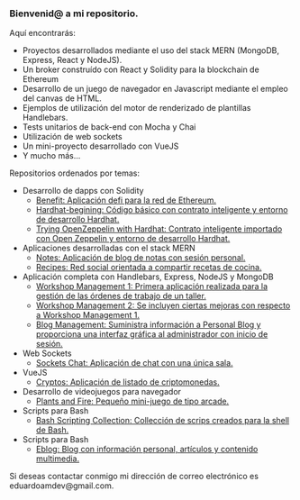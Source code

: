 <h3>Bienvenid@ a mi repositorio.</h3>

<p>Aquí encontrarás:</p>

<ul>

<li>Proyectos desarrollados mediante el uso del stack MERN (MongoDB, Express, React y NodeJS).</li>
<li>Un broker construído con React y Solidity para la blockchain de Ethereum</li>
<li>Desarrollo de un juego de navegador en Javascript mediante el empleo del canvas de HTML.</li>
<li>Ejemplos de utilización del motor de renderizado de plantillas Handlebars.</li>
<li>Tests unitarios de back-end con Mocha y Chai</li>
<li>Utilización de web sockets</li>
<li>Un mini-proyecto desarrollado con VueJS</li>
<li>Y mucho más...</li>

</ul>

<p>Repositorios ordenados por temas:</p>

<ul>

<li>
<span>Desarrollo de dapps con Solidity</span>
<ul>
<li>
<a href="https://github.com/eduardoamdev/benefit">Benefit: Aplicación defi para la red de Ethereum.</a>
</li>
<li>
<a href="https://github.com/eduardoamdev/hardhat-begining">Hardhat-begining: Código básico con contrato inteligente y entorno de desarrollo Hardhat.</a>
</li>
<li>
<a href="https://github.com/eduardoamdev/trying-zeppelin-with-hardhat">Trying OpenZeppelin with Hardhat: Contrato inteligente importado con Open Zeppelin y entorno de desarrollo Hardhat.</a>
</li>
</ul>
</li>

<li>
<span>Aplicaciones desarrolladas con el stack MERN</span>
<ul>
<li>
<a href="https://github.com/eduardoamdev/notes">Notes: Aplicación de blog de notas con sesión personal.</a>
</li>
<li>
<a href="https://github.com/eduardoamdev/recipes">Recipes: Red social orientada a compartir recetas de cocina.</a>
</li>
</ul>
</li>

<li>
<span>Aplicación completa con Handlebars, Express, NodeJS y MongoDB</span>
<ul>
<li>
<a href="https://github.com/eduardoamdev/workshop-management-1">Workshop Management 1: Primera aplicación realizada para la gestión de las órdenes de trabajo de un taller.</a>
</li>
<li>
<a href="https://github.com/eduardoamdev/workshop-management-2">Workshop Management 2: Se incluyen ciertas mejoras con respecto a Workshop Management 1.</a>
</li>
<li>
<a href="https://github.com/eduardoamdev/blog-management">Blog Management: Suministra información a Personal Blog y proporciona una interfaz gráfica al administrador con inicio de sesión.</a>
</li>
</ul>
</li>

<li>
<span>Web Sockets</span>
<ul>
<li>
<a href="https://github.com/eduardoamdev/sockets-chat">Sockets Chat: Aplicación de chat con una única sala.</a>
</li>
</ul>
</li>

<li>
<span>VueJS</span>
<ul>
<li>
<a href="https://github.com/eduardoamdev/cryptos">Cryptos: Aplicación de listado de criptomonedas.</a>
</li>
</ul>
</li>

<li>
<span>Desarrollo de videojuegos para navegador</span>
<ul>
<li>
<a href="https://github.com/eduardoamdev/plants-and-fire">Plants and Fire: Pequeño mini-juego de tipo arcade.</a>
</li>
</ul>
</li>

<li>
<span>Scripts para Bash</span>
<ul>
<li>
<a href="https://github.com/eduardoamdev/bash_scripting_collection">Bash Scripting Collection: Collección de scrips creados para la shell de Bash.</a>
</li>
</ul>
</li>
  
<li>
<span>Scripts para Bash</span>
<ul>
<li>
<a href="https://github.com/eduardoamdev/personal-blog">Eblog: Blog con información personal, artículos y contenido multimedia.</a>
</li>
</ul>
</li>

</ul>

<p>Si deseas contactar conmigo mi dirección de correo electrónico es eduardoamdev@gmail.com.</p>
